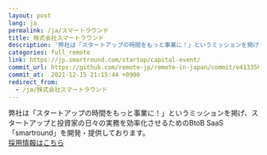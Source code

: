 ```yaml
---
layout: post
lang: ja
permalink: /ja/スマートラウンド
title: 株式会社スマートラウンド
description: '弊社は「スタートアップの時間をもっと事業に！」というミッションを掲げ、スタートアップと投資家の日々の実務を効率化させるためのBtoB SaaS「smartround」を開発・提供しております。 採用情報はこちら'
categories: full_remote
link: https://jp.smartround.com/startup/capital-event/
commit_url: https://github.com/remote-jp/remote-in-japan/commit/e4133568a5b62e123ac393033f849ef56d58320e
commit_at:  2021-12-15 21:15:44 +0900
redirect_from:
  - /ja/株式会社スマートラウンド
---
```


<p>弊社は「スタートアップの時間をもっと事業に！」というミッションを掲げ、スタートアップと投資家の日々の実務を効率化させるためのBtoB SaaS「smartround」を開発・提供しております。<br /><a href="https://www.wantedly.com/companies/company_4346433/projects">採用情報はこちら</a></p>
